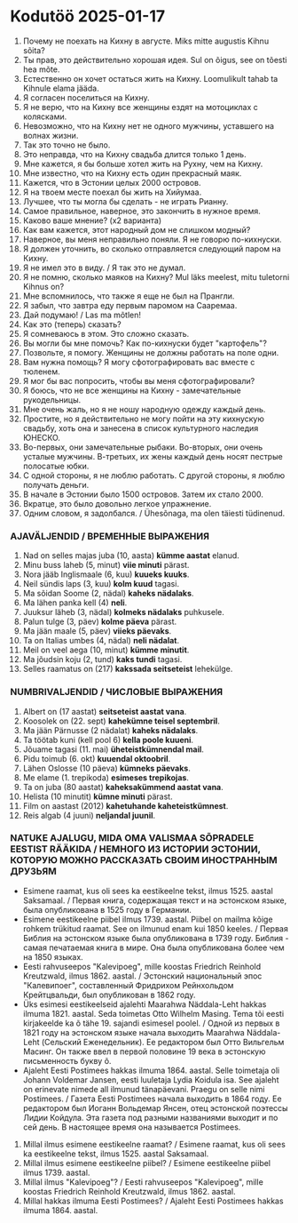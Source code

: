 # Kodutöö 2025-01-17

1. Почему не поехать на Кихну в августе. Miks mitte augustis Kihnu sõita?
2. Ты прав, это действительно хорошая идея. Sul on õigus, see on tõesti hea mõte.
3. Естественно он хочет остаться жить на Кихну. Loomulikult tahab ta Kihnule elama jääda.
4. Я согласен поселиться на Кихну.
5. Я не верю, что на Кихну все женщины ездят на мотоциклах с колясками.
6. Невозможно, что на Кихну нет не одного мужчины, уставшего на волнах жизни.
7. Так это точно не было.
8. Это неправда, что на Кихну свадьба длится только 1 день.
9. Мне кажется, я бы больше хотел жить на Рухну, чем на Кихну.
10. Мне известно, что на Кихну есть один прекрасный маяк.
11. Кажется, что в Эстонии целых 2000 островов.
12. Я на твоем месте поехал бы жить на Хийумаа.
13. Лучшее, что ты могла бы сделать - не играть Рианну.
14. Самое правильное, наверное, это закончить в нужное время.
15. Каково ваше мнение? (х2 варианта)
16. Как вам кажется, этот народный дом не слишком модный?
17. Наверное, вы меня неправильно поняли. Я не говорю по-кихнуски.
18. Я должен уточнить, во сколько отправляется следующий паром на Кихну.
19. Я не имел это в виду. / Я так это не думал.
20. Я не помню, сколько маяков на Кихну? Mul läks meelest, mitu tuletorni Kihnus on?
21. Мне вспомнилось, что также я еще не был на Прангли.
22. Я забыл, что завтра еду первым паромом на Сааремаа.
23. Дай подумаю! / Las ma mõtlen!
24. Как это (теперь) сказать?
25. Я сомневаюсь в этом. Это сложно сказать.
26. Вы могли бы мне помочь? Как по-кихнуски будет "картофель"?
27. Позвольте, я помогу. Женщины не должны работать на поле одни.
28. Вам нужна помощь? Я могу сфотографировать вас вместе с тюленем.
29. Я мог бы вас попросить, чтобы вы меня сфотографировали?
30. Я боюсь, что не все женщины на Кихну - замечательные рукодельницы.
31. Мне очень жаль, но я не ношу народную одежду каждый день.
32. Простите, но я действительно не могу пойти на эту кихнускую свадьбу, хоть она и занесена в список культурного наследия ЮНЕСКО.
33. Во-первых, они замечательные рыбаки. Во-вторых, они очень усталые мужчины. В-третьих, их жены каждый день носят пестрые полосатые юбки.
34. С одной стороны, я не люблю работать. С другой стороны, я люблю получать деньги.
35. В начале в Эстонии было 1500 островов. Затем их стало 2000.
36. Вкратце, это было довольно легкое упражнение.
37. Одним словом, я задолбался. / Ühesõnaga, ma olen täiesti tüdinenud.


### AJAVÄLJENDID / ВРЕМЕННЫЕ ВЫРАЖЕНИЯ

1. Nad on selles majas juba (10, aasta) **kümme aastat** elanud. 
2. Minu buss laheb (5, minut) **viie minuti** pärast. 
3. Nora jääb Inglismaale (6, kuu) **kuueks kuuks**.
4. Neil sündis laps (3, kuu) **kolm kuud** tagasi.
5. Ma sõidan Soome (2, nädal) **kaheks nädalaks**.
6. Ma lähen panka kell (4) **neli**.
7. Juuksur läheb (3, nädal) **kolmeks nädalaks** puhkusele. 
8. Palun tulge (3, päev) **kolme päeva** pärast.
9. Ma jään maale (5, päev) **viieks päevaks**.
10. Ta on Italias umbes (4, nädal) **neli nädalat**.
11. Meil on veel aega (10, minut) **kümme minutit**.
12. Ma jõudsin koju (2, tund) **kaks tundi** tagasi.
13. Selles raamatus on (217) **kakssada seitseteist** lehekülge.


### NUMBRIVALJENDID / ЧИСЛОВЫЕ ВЫРАЖЕНИЯ

1. Albert on (17 aastat) **seitseteist aastat vana**.
2. Koosolek on (22. sept) **kahekümne teisel septembril**.
3. Ma jään Pärnusse (2 nädalat) **kaheks nädalaks**.
4. Ta töötab kuni (kell pool 6) **kella poole kuueni**.
5. Jõuame tagasi (11. mai) **üheteistkümnendal mail**.
6. Pidu toimub (6. okt) **kuuendal oktoobril**.
7. Lähen Oslosse (10 päeva) **kümneks päevaks**.
8. Me elame (1. trepikoda) **esimeses trepikojas**.
9. Ta on juba (80 aastat) **kaheksakümmend aastat vana**.
10. Helista (10 minutit) **kümne minuti** pärast.
11. Film on aastast (2012) **kahetuhande kaheteistkümnest**.
12. Reis algab (4 juuni) **neljandal juunil**.


### NATUKE AJALUGU, MIDA OMA VALISMAA SÕPRADELE EESTIST RÄÄKIDA / НЕМНОГО ИЗ ИСТОРИИ ЭСТОНИИ, КОТОРУЮ МОЖНО РАССКАЗАТЬ СВОИМ ИНОСТРАННЫМ ДРУЗЬЯМ

- Esimene raamat, kus oli sees ka eestikeelne tekst, ilmus 1525. aastal Saksamaal. / Первая книга, содержащая текст и на эстонском языке, была опубликована в 1525 году в Германии.
- Esimene eestikeelne piibel ilmus 1739. aastal. Piibel on mailma kõige rohkem trükitud raamat. See on ilmunud enam kui 1850 keeles. / Первая Библия на эстонском языке была опубликована в 1739 году. Библия - самая печатаемая книга в мире. Она была опубликована более чем на 1850 языках.
- Eesti rahvuseepos "Kalevipoeg", mille koostas Friedrich Reinhold Kreutzwald, ilmus 1862. aastal. / Эстонский национальный эпос "Калевипоег", составленный Фридрихом Рейнхольдом Крейтцвальди, был опубликован в 1862 году.
- Üks esimesi eestikeelseid ajalehti Maarahwa Näddala-Leht hakkas ilmuma 1821. aastal. Seda toimetas Otto Wilhelm Masing. Tema tõi eesti kirjakeelde ka õ tähe 19. sajandi esimesel poolel. / Одной из первых в 1821 году на эстонском языке начала выходить Maarahwa Näddala-Leht (Сельский Еженедельник). Ее редактором был Отто Вильгельм Масинг. Он также ввел в первой половине 19 века в эстонскую письменность букву õ.
- Ajaleht Eesti Postimees hakkas ilmuma 1864. aastal. Selle toimetaja oli Johann Voldemar Jansen, eesti luuletaja Lydia Koidula isa. See ajaleht on erinevate nimede all ilmunud tänapäevani. Praegu on selle nimi Postimees. / Газета Eesti Postimees начала выходить в 1864 году. Ее редактором был Иоганн Вольдемар Янсен, отец эстонской поэтессы Лидии Койдула. Эта газета под разными названиями выходит и по сей день. В настоящее время она называется Postimees.

1. Millal ilmus esimene eestikeelne raamat? / Esimene raamat, kus oli sees ka eestikeelne tekst, ilmus 1525. aastal Saksamaal.
2. Millal ilmus esimene eestikeelne piibel? / Esimene eestikeelne piibel ilmus 1739. aastal.
3. Millal ilmus "Kalevipoeg"? / Eesti rahvuseepos "Kalevipoeg", mille koostas Friedrich Reinhold Kreutzwald, ilmus 1862. aastal.
4. Millal hakkas ilmuma Eesti Postimees? / Ajaleht Eesti Postimees hakkas ilmuma 1864. aastal.
